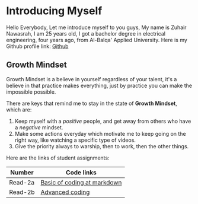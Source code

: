 # Introducing Myself

Hello Everybody, Let me introduce myself to you guys,
My name is Zuhair Nawasrah, I am 25 years old, I got a bachelor degree in electrical engineering, four years ago, from Al-Balqa' Applied University. Here is my Github profile link: [Github](https://github.com/ZuhairNawasrah)

## Growth Mindset

Growth Mindset is a believe in yourself regardless of your talent, it's a believe in that practice makes everything, just by practice you can make the impossible possible. 

There are keys that remind me to stay in the state of **Growth Mindset**, which are:
1. Keep myself with a _positive_ people, and get away from others who have a _negative_ mindset.
2. Make some actions everyday which motivate me to keep going on the right way, like watching a specific type of videos.
3. Give the priority always to warship, then to work, then the other things. 

Here are the links of student assignments:

| Number | Code links |
| ------ | ---------- |
| Read-2a | [Basic of coding at markdown](https://docs.github.com/en/github/writing-on-github/basic-writing-and-formatting-syntax) |
| Read-2b | [Advanced coding](https://docs.github.com/en/github/writing-on-github/working-with-advanced-formatting) |
